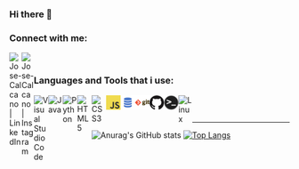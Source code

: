 ### Hi there 👋

<!--
**Jose-Calcano/Jose-Calcano** is a ✨ _special_ ✨ repository because its `README.md` (this file) appears on your GitHub profile.

Here are some ideas to get you started:

- 🔭 I’m currently working on ...
- 🌱 I’m currently learning ...
- 👯 I’m looking to collaborate on ...
- 🤔 I’m looking for help with ...
- 💬 Ask me about ...
- 📫 How to reach me: ...
- 😄 Pronouns: ...
- ⚡ Fun fact: ...
-->
### Connect with me:

[<img align="left" alt="Jose-Calcano | LinkedIn" width="22px" src="https://cdn.jsdelivr.net/npm/simple-icons@v3/icons/linkedin.svg" />][linkedin]
[<img align="left" alt="Jose-Calcano | Instagram" width="22px" src="https://cdn.jsdelivr.net/npm/simple-icons@v3/icons/instagram.svg" />][instagram]

<br />

### Languages and Tools that i use:

[<img align="left" alt="Visual Studio Code" width="26px" src="https://user-images.githubusercontent.com/66649571/135293714-7749618f-b435-4702-920d-1309e839eba8.png" />][visualstudio]
[<img align="left" alt="Java" width="26px" src="https://user-images.githubusercontent.com/66649571/135290149-f20fa278-c408-44de-8b7f-72878c55ed28.png" />][Java]
[<img align="left" alt="Python" width="26px" src="https://user-images.githubusercontent.com/66649571/135292161-95b3b1c4-c836-47b8-b345-f0e28c0de662.png" />][Python]
[<img align="left" alt="HTML5" width="26px" src="https://user-images.githubusercontent.com/66649571/135294003-d70bc671-c660-4cc8-83e5-af7f2f8364d1.png" />][html5]
[<img align="left" alt="CSS3" width="26px" src="https://user-images.githubusercontent.com/66649571/135294137-87e4c162-9493-466a-ab2d-217887c048ce.png" />][CSS]
[<img align="left" alt="JavaScript" width="26px" src="https://raw.githubusercontent.com/github/explore/80688e429a7d4ef2fca1e82350fe8e3517d3494d/topics/javascript/javascript.png" />][JavaScript]
[<img align="left" alt="SQL" width="26px" src="https://raw.githubusercontent.com/github/explore/80688e429a7d4ef2fca1e82350fe8e3517d3494d/topics/sql/sql.png" />][SQL]
[<img align="left" alt="Git" width="26px" src="https://raw.githubusercontent.com/github/explore/80688e429a7d4ef2fca1e82350fe8e3517d3494d/topics/git/git.png" />][Git]
[<img align="left" alt="GitHub" width="26px" src="https://raw.githubusercontent.com/github/explore/78df643247d429f6cc873026c0622819ad797942/topics/github/github.png" />][Github]
[<img align="left" alt="Terminal" width="26px" src="https://raw.githubusercontent.com/github/explore/80688e429a7d4ef2fca1e82350fe8e3517d3494d/topics/terminal/terminal.png" />][Terminal]
[<img align="left" alt="Linux" width="25px" src="https://user-images.githubusercontent.com/66649571/135295741-6c363b5e-163d-4654-9070-93b82b7d6ec4.png" />][Linux]

<br />
<br />

---

![Anurag's GitHub stats](https://github-readme-stats.vercel.app/api?username=Jose-Calcano&show_icons=true)
[![Top Langs](https://github-readme-stats.vercel.app/api/top-langs/?username=Jose-Calcano)](https://github.com/anuraghazra/github-readme-stats)

[linkedin]:https://www.linkedin.com/in/jose-francisco-calca%C3%B1o/
[instagram]:https://www.instagram.com/jose_calcano/
[visualstudio]:https://code.visualstudio.com/
[html5]:https://www.w3schools.com/html/
[CSS]:https://www.w3schools.com/css/default.asp
[JavaScript]:https://www.w3schools.com/js/default.asp
[Java]:https://www.java.com/es/download/help/develop.html
[Git]:https://git-scm.com/
[Github]:https://github.com/
[Python]:https://www.python.org/
[SQL]: https://www.microsoft.com/es-es/sql-server/sql-server-downloads
[Terminal]:https://ubuntu.com/
[Linux]: https://github.com/torvalds/linux
